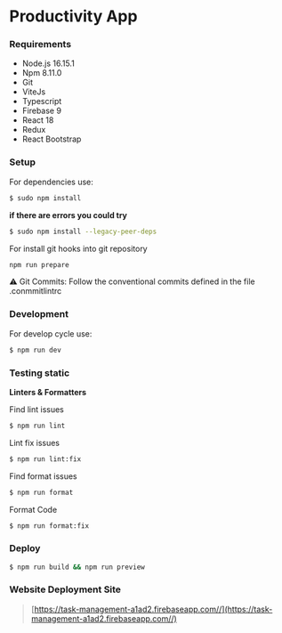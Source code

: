 # Productivity App
### Requirements

- Node.js 16.15.1
- Npm 8.11.0
- Git
- ViteJs
- Typescript
- Firebase 9
- React 18
- Redux
- React Bootstrap

### Setup

For dependencies use:

```bash
$ sudo npm install
```

**if there are errors you could try**

```bash
$ sudo npm install --legacy-peer-deps
```

For install git hooks into git repository

```bash
npm run prepare
```

⚠️ Git Commits: Follow the conventional commits defined in the file .conmmitlintrc

### Development

For develop cycle use:

```bash
$ npm run dev
```

### Testing static

**Linters & Formatters**

Find lint issues

```bash
$ npm run lint
```

Lint fix issues

```bash
$ npm run lint:fix
```

Find format issues

```bash
$ npm run format
```

Format Code

```bash
$ npm run format:fix
```

### Deploy

```bash
$ npm run build && npm run preview
```

### Website Deployment Site

> [https://task-management-a1ad2.firebaseapp.com//](https://task-management-a1ad2.firebaseapp.com//)
